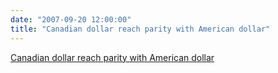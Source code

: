 ```yaml
---
date: "2007-09-20 12:00:00"
title: "Canadian dollar reach parity with American dollar"
---
```


[Canadian dollar reach parity with American dollar](/lemire/blog/2007/09-20-canadian-dollar-reach-parity-with-american-dollar)

